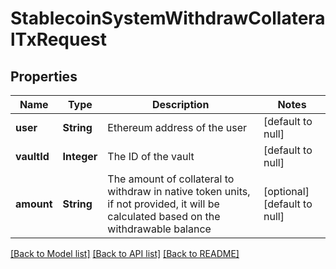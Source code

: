 # StablecoinSystemWithdrawCollateralTxRequest
## Properties

| Name | Type | Description | Notes |
|------------ | ------------- | ------------- | -------------|
| **user** | **String** | Ethereum address of the user | [default to null] |
| **vaultId** | **Integer** | The ID of the vault | [default to null] |
| **amount** | **String** | The amount of collateral to withdraw in native token units, if not provided, it will be calculated based on the withdrawable balance | [optional] [default to null] |

[[Back to Model list]](../README.md#documentation-for-models) [[Back to API list]](../README.md#documentation-for-api-endpoints) [[Back to README]](../README.md)

